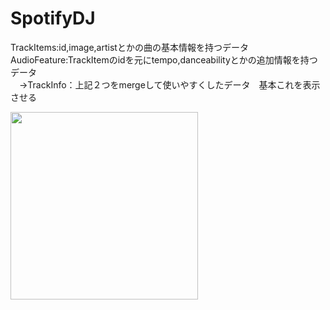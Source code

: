 # SpotifyDJ

TrackItems:id,image,artistとかの曲の基本情報を持つデータ  
AudioFeature:TrackItemのidを元にtempo,danceabilityとかの追加情報を持つデータ  
　->TrackInfo：上記２つをmergeして使いやすくしたデータ　基本これを表示させる  
 
<img src="https://user-images.githubusercontent.com/64339483/135562757-1786fad8-1494-41d6-a008-7f4d5b4f24fd.png" width="300">
